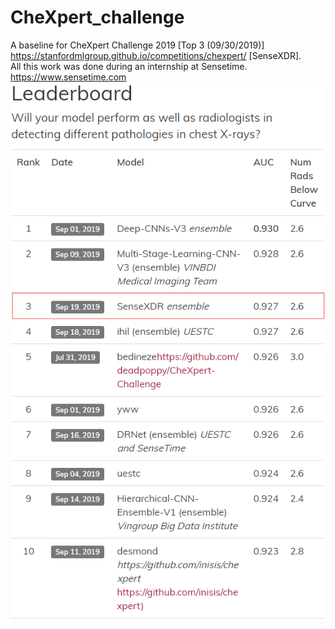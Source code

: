 # CheXpert_challenge
A baseline for CheXpert Challenge 2019 [Top 3 (09/30/2019)]  
https://stanfordmlgroup.github.io/competitions/chexpert/ [SenseXDR].  
All this work was done during an internship at Sensetime.  
https://www.sensetime.com  
![image](https://github.com/Luoxd1996/CheXpert_challenge/blob/master/leaderboard.png)  
